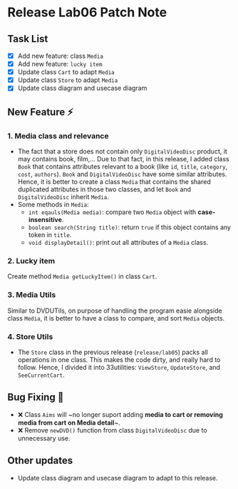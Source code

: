 # Release Lab06 Patch Note #
## Task List ##
- [x] Add new feature: class `Media`
- [x] Add new feature: `lucky item`
- [x] Update class `Cart` to adapt `Media`
- [x] Update class `Store` to adapt `Media`
- [x] Update class diagram and usecase diagram
## New Feature ⚡ ##
### 1. Media class and relevance ###
  - The fact that a store does not contain only `DigitalVideoDisc` product, it may contains book, film,... Due to that fact, in this release, I added class `Book` that contains attributes relevant to a book (like `id`, `title`, `category`, `cost`, `authors`). `Book` and `DigitalVideoDisc` have some similar attributes. Hence, it is better to create a class `Media` that contains the shared duplicated attributes in those two classes, and let `Book` and `DigitalVideoDisc` inherit `Media`.
  - Some methods in `Media`:
      - `int eqauls(Media media)`: compare two `Media` object with **case-insensitive**.
      - `boolean search(String title)`: return `true` if this object contains any token in `title`.
      - `void displayDetail()`: print out all attributes of a `Media` class.
### 2. Lucky item ###
Create method `Media getLuckyItem()` in class `Cart`.
### 3. Media Utils ###
Similar to DVDUTils, on purpose of handling the program easie alongside class `Media`, it is better to have a class to compare, and sort `Media` objects.
### 4. Store Utils ###
  - The `Store` class in the previous release (`release/lab05`) packs all operations in one class. This makes the code dirty, and really hard to follow. Hence, I divided it into 33utilities: `ViewStore`, `UpdateStore`, and `SeeCurrentCart`.
## Bug Fixing 🐞 ##
- ❌ Class `Aims` will ~no longer suport adding **media to cart or removing media from cart on Media detail**~.
- ❌ Remove `newDVD()` function from class `DigitalVideoDisc` due to unnecessary use.
## Other updates ###
- Update class diagram and usecase diagram to adapt to this release.
